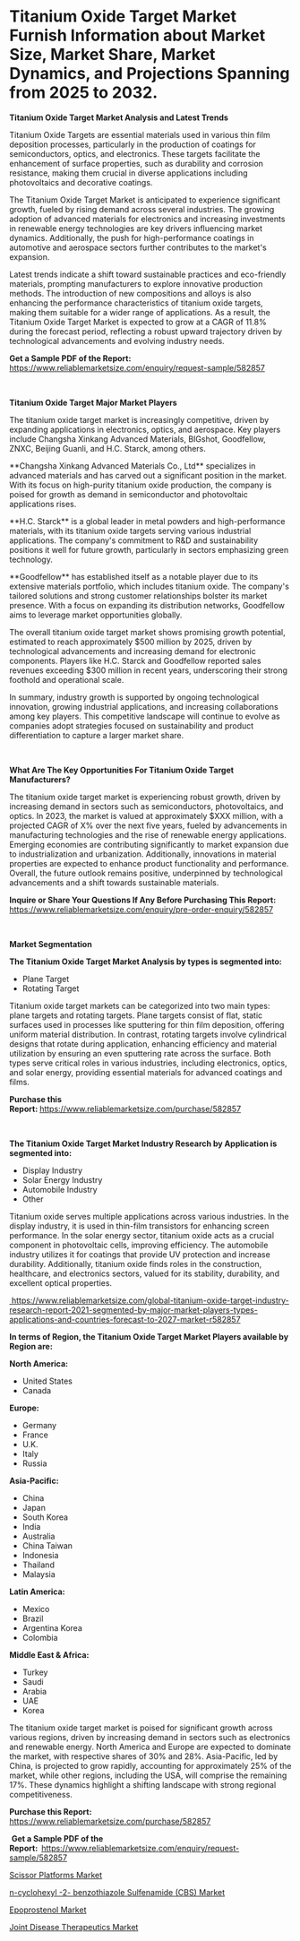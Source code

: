 <p><h1>Titanium Oxide Target Market Furnish Information about Market Size, Market Share, Market Dynamics, and Projections Spanning from 2025 to 2032.</h1></p><p><strong>Titanium Oxide Target Market Analysis and Latest Trends</strong></p>
<p><p>Titanium Oxide Targets are essential materials used in various thin film deposition processes, particularly in the production of coatings for semiconductors, optics, and electronics. These targets facilitate the enhancement of surface properties, such as durability and corrosion resistance, making them crucial in diverse applications including photovoltaics and decorative coatings.</p><p>The Titanium Oxide Target Market is anticipated to experience significant growth, fueled by rising demand across several industries. The growing adoption of advanced materials for electronics and increasing investments in renewable energy technologies are key drivers influencing market dynamics. Additionally, the push for high-performance coatings in automotive and aerospace sectors further contributes to the market's expansion.</p><p>Latest trends indicate a shift toward sustainable practices and eco-friendly materials, prompting manufacturers to explore innovative production methods. The introduction of new compositions and alloys is also enhancing the performance characteristics of titanium oxide targets, making them suitable for a wider range of applications. As a result, the Titanium Oxide Target Market is expected to grow at a CAGR of 11.8% during the forecast period, reflecting a robust upward trajectory driven by technological advancements and evolving industry needs.</p></p>
<p><strong>Get a Sample PDF of the Report:&nbsp;</strong> <a href="https://www.reliablemarketsize.com/enquiry/request-sample/582857?utm_campaign=1832&utm_medium=2&utm_source=Github&utm_content=ia&utm_term=23032025&utm_id=titanium-oxide-target">https://www.reliablemarketsize.com/enquiry/request-sample/582857</a></p>
<p>&nbsp;</p>
<p><strong>Titanium Oxide Target Major Market Players</strong></p>
<p><p>The titanium oxide target market is increasingly competitive, driven by expanding applications in electronics, optics, and aerospace. Key players include Changsha Xinkang Advanced Materials, BIGshot, Goodfellow, ZNXC, Beijing Guanli, and H.C. Starck, among others.</p><p>**Changsha Xinkang Advanced Materials Co., Ltd** specializes in advanced materials and has carved out a significant position in the market. With its focus on high-purity titanium oxide production, the company is poised for growth as demand in semiconductor and photovoltaic applications rises. </p><p>**H.C. Starck** is a global leader in metal powders and high-performance materials, with its titanium oxide targets serving various industrial applications. The company's commitment to R&D and sustainability positions it well for future growth, particularly in sectors emphasizing green technology.</p><p>**Goodfellow** has established itself as a notable player due to its extensive materials portfolio, which includes titanium oxide. The company's tailored solutions and strong customer relationships bolster its market presence. With a focus on expanding its distribution networks, Goodfellow aims to leverage market opportunities globally.</p><p>The overall titanium oxide target market shows promising growth potential, estimated to reach approximately $500 million by 2025, driven by technological advancements and increasing demand for electronic components. Players like H.C. Starck and Goodfellow reported sales revenues exceeding $300 million in recent years, underscoring their strong foothold and operational scale.</p><p>In summary, industry growth is supported by ongoing technological innovation, growing industrial applications, and increasing collaborations among key players. This competitive landscape will continue to evolve as companies adopt strategies focused on sustainability and product differentiation to capture a larger market share.</p></p>
<p>&nbsp;</p>
<p><strong>What Are The Key Opportunities For Titanium Oxide Target Manufacturers?</strong></p>
<p><p>The titanium oxide target market is experiencing robust growth, driven by increasing demand in sectors such as semiconductors, photovoltaics, and optics. In 2023, the market is valued at approximately $XXX million, with a projected CAGR of X% over the next five years, fueled by advancements in manufacturing technologies and the rise of renewable energy applications. Emerging economies are contributing significantly to market expansion due to industrialization and urbanization. Additionally, innovations in material properties are expected to enhance product functionality and performance. Overall, the future outlook remains positive, underpinned by technological advancements and a shift towards sustainable materials.</p></p>
<p><strong>Inquire or Share Your Questions If Any Before Purchasing This Report:</strong> <a href="https://www.reliablemarketsize.com/enquiry/pre-order-enquiry/582857?utm_campaign=1832&utm_medium=2&utm_source=Github&utm_content=ia&utm_term=23032025&utm_id=titanium-oxide-target">https://www.reliablemarketsize.com/enquiry/pre-order-enquiry/582857</a></p>
<p>&nbsp;</p>
<p><strong>Market Segmentation</strong></p>
<p><strong>The Titanium Oxide Target Market Analysis by types is segmented into:</strong></p>
<p><ul><li>Plane Target</li><li>Rotating Target</li></ul></p>
<p><p>Titanium oxide target markets can be categorized into two main types: plane targets and rotating targets. Plane targets consist of flat, static surfaces used in processes like sputtering for thin film deposition, offering uniform material distribution. In contrast, rotating targets involve cylindrical designs that rotate during application, enhancing efficiency and material utilization by ensuring an even sputtering rate across the surface. Both types serve critical roles in various industries, including electronics, optics, and solar energy, providing essential materials for advanced coatings and films.</p></p>
<p><strong>Purchase this Report:&nbsp;</strong><a href="https://www.reliablemarketsize.com/purchase/582857?utm_campaign=1832&utm_medium=2&utm_source=Github&utm_content=ia&utm_term=23032025&utm_id=titanium-oxide-target">https://www.reliablemarketsize.com/purchase/582857</a></p>
<p>&nbsp;</p>
<p><strong>The Titanium Oxide Target Market Industry Research by Application is segmented into:</strong></p>
<p><ul><li>Display Industry</li><li>Solar Energy Industry</li><li>Automobile Industry</li><li>Other</li></ul></p>
<p><p>Titanium oxide serves multiple applications across various industries. In the display industry, it is used in thin-film transistors for enhancing screen performance. In the solar energy sector, titanium oxide acts as a crucial component in photovoltaic cells, improving efficiency. The automobile industry utilizes it for coatings that provide UV protection and increase durability. Additionally, titanium oxide finds roles in the construction, healthcare, and electronics sectors, valued for its stability, durability, and excellent optical properties.</p></p>
<p><a href="https://www.reliablemarketsize.com/global-titanium-oxide-target-industry-research-report-2021-segmented-by-major-market-players-types-applications-and-countries-forecast-to-2027-market-r582857?utm_campaign=1832&utm_medium=2&utm_source=Github&utm_content=ia&utm_term=23032025&utm_id=titanium-oxide-target">&nbsp;https://www.reliablemarketsize.com/global-titanium-oxide-target-industry-research-report-2021-segmented-by-major-market-players-types-applications-and-countries-forecast-to-2027-market-r582857</a></p>
<p><strong>In terms of Region, the Titanium Oxide Target Market Players available by Region are:</strong></p>
<p>
    <p> <strong> North America: </strong>
        <ul>
            <li>United States</li>
            <li>Canada</li>
        </ul>
        </p> 
    <p> <strong> Europe: </strong>
        <ul>
            <li>Germany</li>
            <li>France</li>
            <li>U.K.</li>
            <li>Italy</li>
            <li>Russia</li>
        </ul>
        </p> 
    <p> <strong> Asia-Pacific: </strong>
        <ul>
            <li>China</li>
            <li>Japan</li>
            <li>South Korea</li>
            <li>India</li>
            <li>Australia</li>
            <li>China Taiwan</li>
            <li>Indonesia</li>
            <li>Thailand</li>
            <li>Malaysia</li>
        </ul>
        </p> 
    <p> <strong> Latin America: </strong>
        <ul>
            <li>Mexico</li>
            <li>Brazil</li>
            <li>Argentina Korea</li>
            <li>Colombia</li>
        </ul>
        </p> 
    <p> <strong> Middle East & Africa: </strong>
        <ul>
            <li>Turkey</li>
            <li>Saudi</li>
            <li>Arabia</li>
            <li>UAE</li>
            <li>Korea</li>
        </ul>
    </p>
    </p>
<p><p>The titanium oxide target market is poised for significant growth across various regions, driven by increasing demand in sectors such as electronics and renewable energy. North America and Europe are expected to dominate the market, with respective shares of 30% and 28%. Asia-Pacific, led by China, is projected to grow rapidly, accounting for approximately 25% of the market, while other regions, including the USA, will comprise the remaining 17%. These dynamics highlight a shifting landscape with strong regional competitiveness.</p></p>
<p><strong>Purchase this Report: </strong><a href="https://www.reliablemarketsize.com/purchase/582857?utm_campaign=1832&utm_medium=2&utm_source=Github&utm_content=ia&utm_term=23032025&utm_id=titanium-oxide-target">https://www.reliablemarketsize.com/purchase/582857</a></p>
<p>&nbsp;<strong>Get a Sample PDF of the Report:&nbsp;&nbsp;</strong><a href="https://www.reliablemarketsize.com/enquiry/request-sample/582857?utm_campaign=1832&utm_medium=2&utm_source=Github&utm_content=ia&utm_term=23032025&utm_id=titanium-oxide-target">https://www.reliablemarketsize.com/enquiry/request-sample/582857</a></p>
<p><strong></strong></p>
<p><p><a href="https://github.com/baraohinze3x/Market-Research-Report-List-1/blob/main/scissor-platforms-market.md?utm_campaign=1832&utm_medium=2&utm_source=Github&utm_content=ia&utm_term=23032025&utm_id=titanium-oxide-target">Scissor Platforms Market</a></p><p><a href="https://github.com/AKSHATREPORTPRIME/Market-Research-Report-List-7/blob/main/n-cyclohexyl-2-benzothiazole-sulfenamide-cbs-market.md?utm_campaign=1832&utm_medium=2&utm_source=Github&utm_content=ia&utm_term=23032025&utm_id=titanium-oxide-target">n-cyclohexyl -2- benzothiazole Sulfenamide (CBS) Market</a></p><p><a href="https://github.com/casalalimo40/Market-Research-Report-List-1/blob/main/epoprostenol-market.md?utm_campaign=1832&utm_medium=2&utm_source=Github&utm_content=ia&utm_term=23032025&utm_id=titanium-oxide-target">Epoprostenol Market</a></p><p><a href="https://github.com/careymartta6/Market-Research-Report-List-1/blob/main/joint-disease-therapeutics-market.md?utm_campaign=1832&utm_medium=2&utm_source=Github&utm_content=ia&utm_term=23032025&utm_id=titanium-oxide-target">Joint Disease Therapeutics Market</a></p></p>
